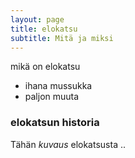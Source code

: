 ```yaml
---
layout: page
title: elokatsu
subtitle: Mitä ja miksi
---
```


mikä on elokatsu 
- ihana mussukka
- paljon muuta


### elokatsun historia 

Tähän *kuvaus* elokatsusta .. 
